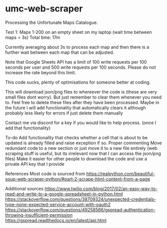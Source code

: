 # umc-web-scraper
Processing the Unfortunate Maps Catalogue.


Test 1: Maps 1-200 on an empty sheet on my laptop (wait time between maps = 3s)
Total time: 17m

Currently averaging about 3s to process each map and then there is a further wait between each map that can be adjusted.

Note that Google Sheets API has a limit of 100 write requests per 100 seconds per user and 500 write requests per 100 seconds.
Please do not increase the rate beyond this limit.




This code sucks, plenty of optimisations for someone better at coding.


This will download json/png files to whereever the code is (these are very small files dont worry).
But just remember to clear them whenever you need to. Feel free to delete these files after they have been processed. 
Maybe in the future I will add functionality that automatically clears it although probably less likely for errors if just delete them manually



Contact me via discord for a key if you would like to help process. (once I add that functionality)



To-do
Add functionality that checks whether a cell that is about to be updated is already filled and raise exception if so.
Proper commenting
Move redundant code to a new section or just move it to a new file entirely (web scraping stuff is useful, but its irrelevant now that I can access the json/png files)
Make it easier for other people to download the code and use a private API key that I provide


References
Most code is sourced from
https://realpython.com/beautiful-soup-web-scraper-python/#part-2-scrape-html-content-from-a-page

Additional sources
https://www.twilio.com/blog/2017/02/an-easy-way-to-read-and-write-to-a-google-spreadsheet-in-python.html
https://stackoverflow.com/questions/38709324/unexpected-credentials-type-none-expected-service-account-with-oauth2
https://stackoverflow.com/questions/49258566/gspread-authentication-throwing-insufficient-permission
https://gspread.readthedocs.io/en/latest/api.html

